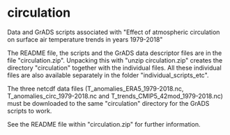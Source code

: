 # circulation
Data and GrADS scripts associated with "Effect of atmospheric circulation on surface air temperature trends in years 1979-2018"

The README file, the scripts and the GrADS data descriptor files are in the file "circulation.zip". Unpacking this with "unzip circulation.zip" creates the directory "circulation" together with the individual files. All these individual files are also available separately in the folder "individual_scripts_etc".

The three netcdf data files (T_anomalies_ERA5_1979-2018.nc, T_anomalies_circ_1979-2018.nc and T_trends_CMIP5_42mod_1979-2018.nc) must be downloaded to the same "circulation" directory for the GrADS scripts to work.

See the README file within "circulation.zip" for further information.
